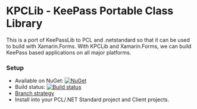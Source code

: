 # KPCLib - KeePass Portable Class Library

This is a port of KeePassLib to PCL and .netstandard so that it can be used to build with Xamarin.Forms. With KPCLib and Xamarin.Forms, we can build KeePass based applications on all major platforms.


### Setup
* Available on NuGet: [![NuGet](https://img.shields.io/nuget/v/Xam.Plugin.Media.svg?label=NuGet)](https://www.nuget.org/packages/KPCLib)
* Build status: [![Build status](https://ci.appveyor.com/api/projects/status/ugxm1im7nsl634uy/branch/develop?svg=true)](https://ci.appveyor.com/project/shugaoye/kpclib/branch/develop)
* [Branch strategy](https://www.atlassian.com/git/tutorials/comparing-workflows/gitflow-workflow)
* Install into your PCL/.NET Standard project and Client projects.

